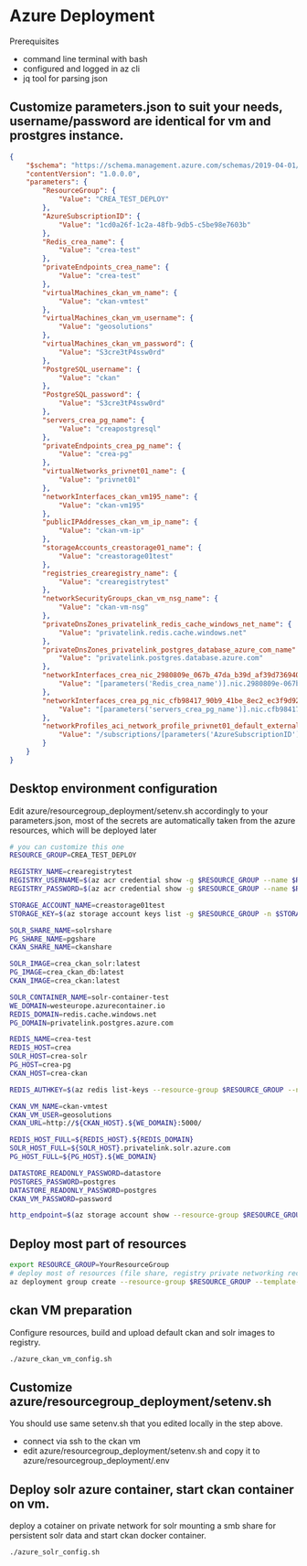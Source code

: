# Azure Deployment

Prerequisites

- command line terminal with bash
- configured and logged in az cli
- jq tool for parsing json

## Customize parameters.json to suit your needs, username/password are identical for vm and prostgres instance.

```json
{
    "$schema": "https://schema.management.azure.com/schemas/2019-04-01/deploymentTemplate.json#",
    "contentVersion": "1.0.0.0",
    "parameters": {
        "ResourceGroup": {
            "Value": "CREA_TEST_DEPLOY"
        },
        "AzureSubscriptionID": {
            "Value": "1cd0a26f-1c2a-48fb-9db5-c5be98e7603b"
        },                   
        "Redis_crea_name": {
            "Value": "crea-test"
        },
        "privateEndpoints_crea_name": {
            "Value": "crea-test"
        },
        "virtualMachines_ckan_vm_name": {
            "Value": "ckan-vmtest"
        },
        "virtualMachines_ckan_vm_username": {
            "Value": "geosolutions"
        },        
        "virtualMachines_ckan_vm_password": {
            "Value": "S3cre3tP4ssw0rd"
        },
        "PostgreSQL_username": {
            "Value": "ckan"
        },        
        "PostgreSQL_password": {
            "Value": "S3cre3tP4ssw0rd"
        },              
        "servers_crea_pg_name": {
            "Value": "creapostgresql"
        },
        "privateEndpoints_crea_pg_name": {
            "Value": "crea-pg"
        },
        "virtualNetworks_privnet01_name": {
            "Value": "privnet01"
        },
        "networkInterfaces_ckan_vm195_name": {
            "Value": "ckan-vm195"
        },
        "publicIPAddresses_ckan_vm_ip_name": {
            "Value": "ckan-vm-ip"
        },
        "storageAccounts_creastorage01_name": {
            "Value": "creastorage01test"
        },
        "registries_crearegistry_name": {
            "Value": "crearegistrytest"
        },
        "networkSecurityGroups_ckan_vm_nsg_name": {
            "Value": "ckan-vm-nsg"
        },
        "privateDnsZones_privatelink_redis_cache_windows_net_name": {
            "Value": "privatelink.redis.cache.windows.net"
        },
        "privateDnsZones_privatelink_postgres_database_azure_com_name": {
            "Value": "privatelink.postgres.database.azure.com"
        },
        "networkInterfaces_crea_nic_2980809e_067b_47da_b39d_af39d736940d_name": {
            "Value": "[parameters('Redis_crea_name')].nic.2980809e-067b-47da-b39d-af39d736940d"
        },
        "networkInterfaces_crea_pg_nic_cfb98417_90b9_41be_8ec2_ec3f9d921a04_name": {
            "Value": "[parameters('servers_crea_pg_name')].nic.cfb98417-90b9-41be-8ec2-ec3f9d921a04"
        },
        "networkProfiles_aci_network_profile_privnet01_default_externalid": {
            "Value": "/subscriptions/[parameters('AzureSubscriptionID')]/resourceGroups/[parameters('ResourceGroup')]/providers/Microsoft.Network/networkProfiles/aci-network-profile-privnet01-default"
        }
    }
} 
```

## Desktop environment configuration

Edit azure/resourcegroup_deployment/setenv.sh accordingly to your parameters.json, most of the secrets are automatically taken from the azure resources, which will be deployed later

```bash
# you can customize this one
RESOURCE_GROUP=CREA_TEST_DEPLOY

REGISTRY_NAME=crearegistrytest
REGISTRY_USERNAME=$(az acr credential show -g $RESOURCE_GROUP --name $REGISTRY_NAME --query username)
REGISTRY_PASSWORD=$(az acr credential show -g $RESOURCE_GROUP --name $REGISTRY_NAME --query passwords[1].value)

STORAGE_ACCOUNT_NAME=creastorage01test
STORAGE_KEY=$(az storage account keys list -g $RESOURCE_GROUP -n $STORAGE_ACCOUNT_NAME --query [1].value | tr -d '"')

SOLR_SHARE_NAME=solrshare
PG_SHARE_NAME=pgshare
CKAN_SHARE_NAME=ckanshare

SOLR_IMAGE=crea_ckan_solr:latest
PG_IMAGE=crea_ckan_db:latest
CKAN_IMAGE=crea_ckan:latest

SOLR_CONTAINER_NAME=solr-container-test
WE_DOMAIN=westeurope.azurecontainer.io
REDIS_DOMAIN=redis.cache.windows.net
PG_DOMAIN=privatelink.postgres.azure.com

REDIS_NAME=crea-test
REDIS_HOST=crea
SOLR_HOST=crea-solr
PG_HOST=crea-pg
CKAN_HOST=crea-ckan

REDIS_AUTHKEY=$(az redis list-keys --resource-group $RESOURCE_GROUP --name $REDIS_NAME --query primaryKey)

CKAN_VM_NAME=ckan-vmtest
CKAN_VM_USER=geosolutions
CKAN_URL=http://${CKAN_HOST}.${WE_DOMAIN}:5000/

REDIS_HOST_FULL=${REDIS_HOST}.${REDIS_DOMAIN}
SOLR_HOST_FULL=${SOLR_HOST}.privatelink.solr.azure.com
PG_HOST_FULL=${PG_HOST}.${WE_DOMAIN}

DATASTORE_READONLY_PASSWORD=datastore
POSTGRES_PASSWORD=postgres
DATASTORE_READONLY_PASSWORD=postgres
CKAN_VM_PASSWORD=password

http_endpoint=$(az storage account show --resource-group $RESOURCE_GROUP --name $STORAGE_ACCOUNT_NAME --query "primaryEndpoints.file" | tr -d '"')

```

## Deploy most part of resources

```bash
export RESOURCE_GROUP=YourResourceGroup
# deploy most of resources (file share, registry private networking records, private docker registry, postgres, redis, ckan-vm)
az deployment group create --resource-group $RESOURCE_GROUP --template-file ./001_deployment.json --parameters @./parameters.json --mode Complete --confirm-with-what-if
```

## ckan VM preparation

Configure resources, build and upload default ckan and solr images to registry.

```bash
./azure_ckan_vm_config.sh
```

## Customize azure/resourcegroup_deployment/setenv.sh

You should use same setenv.sh that you edited locally in the step above.

- connect via ssh to the ckan vm
- edit azure/resourcegroup_deployment/setenv.sh and copy it to azure/resourcegroup_deployment/.env

## Deploy solr azure container, start ckan container on vm.

deploy a cotainer on private network for solr mounting a smb share for persistent solr data and start ckan docker container.

```bash
./azure_solr_config.sh
```
